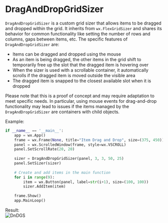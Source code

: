 # DragAndDropGridSizer
`DragAndDropGridSizer` is a custom grid sizer that allows items to be dragged and dropped within the grid. It inherits from `wx.FlexGridSizer` and shares its behavior for common functionality like setting the number of rows and columns, gaps
between items, etc.
The specific features of `DragAndDropGridSizer` are:

* Items can be dragged and dropped using the mouse
* As an item is being dragged, the other items in the grid shift to temporarily free up the slot that the dragged item is hovering over
* When the sizer is used with a scrollable container, it automatically scrolls if the dragged item is moved outside the visible area
* The dragged item is snapped to the closest available slot when it is dropped

Please note that this is a proof of concept and may require adaptation to meet specific needs. In particular, using mouse events for drag-and-drop functionality may lead to issues if the items managed by the `DragAndDropGridSizer` are containers with child objects.

Example:
```python
if __name__ == '__main__':
    app = wx.App()
    frame = wx.Frame(None, title="Item Drag and Drop", size=(375, 450))
    panel = wx.ScrolledWindow(frame, style=wx.VSCROLL)
    panel.SetScrollRate(20, 20)
    
    sizer = DragAndDropGridSizer(panel, 3, 3, 50, 25)
    panel.SetSizer(sizer)
    
    # Create and add items in the main function
    for i in range(9):
        item = wx.Button(panel, label=str(i+1), size=(100, 100))
        sizer.AddItem(item)
        
    frame.Show()
    app.MainLoop()
```
Result:<br>
![DnDGS](https://github.com/user-attachments/assets/6ade69cb-fd10-4d0c-8004-58e3a2b85ec9)
